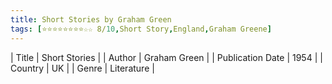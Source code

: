 ```yaml
---
title: Short Stories by Graham Green
tags: [⭐⭐⭐⭐⭐⭐⭐⭐☆☆ 8/10,Short Story,England,Graham Greene]
---     
```

| Title | Short Stories  |
| Author |  Graham Green  |
| Publication Date | 1954   |
| Country | UK |
| Genre | Literature  |
        